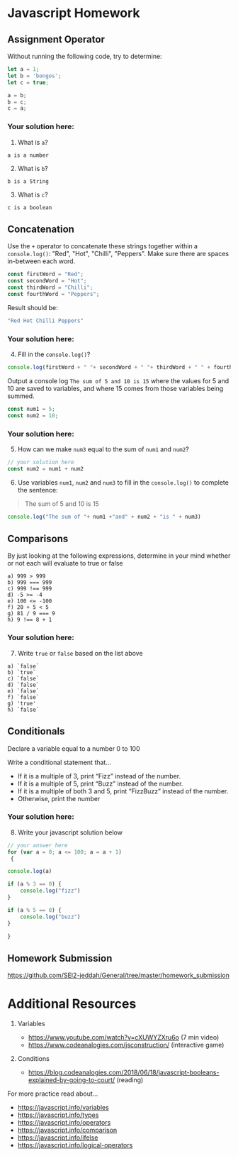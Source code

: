 # Javascript Homework

## Assignment Operator
Without running the following code, try to determine:

```js
let a = 1;
let b = 'bongos';
let c = true;

a = b;
b = c;
c = a;
```

### Your solution here:
1.  What is `a`?
```
a is a number 
```
2.  What is `b`?
```
b is a String
```
3.  What is `c`?
```
c is a boolean 
```

## Concatenation
Use the `+` operator to concatenate these strings together within a `console.log()`: "Red", "Hot", "Chilli", "Peppers". Make sure there are spaces in-between each word.

```js
const firstWord = "Red";
const secondWord = "Hot";
const thirdWord = "Chilli";
const fourthWord = "Peppers";
```
Result should be:
```js
"Red Hot Chilli Peppers"
```

### Your solution here:
4.  Fill in the `console.log()`?
```js
console.log(firstWord + " "+ secondWord + " "+ thirdWord + " " + fourthWord )
```

Output a console log `The sum of 5 and 10 is 15` where the values for 5 and 10 are saved to variables, and where 15 comes from those variables being summed.
```js
const num1 = 5;
const num2 = 10;
```

### Your solution here:
5.  How can we make `num3` equal to the sum of `num1` and `num2`?
```js
// your solution here
const num2 = num1 + num2  
```
6.  Use variables `num1`, `num2` and `num3` to fill in the `console.log()` to complete the sentence: 

>The sum of 5 and 10 is 15

```js
console.log("The sum of "+ num1 +"and" + num2 + "is " + num3)
```

## Comparisons
By just looking at the following expressions, determine in your mind whether or not each will evaluate to true or false
```
a) 999 > 999
b) 999 === 999 
c) 999 !== 999
d) -5 >= -4
e) 100 <= -100
f) 20 + 5 < 5 
g) 81 / 9 === 9
h) 9 !== 8 + 1
```
### Your solution here:
7.  Write `true` or `false` based on the list above
```
a) `false`
b) `true`
c) `false`
d) `false`
e) `false`
f) `false`
g) 'true'
h) `false`
```

## Conditionals
Declare a variable equal to a number 0 to 100

Write a conditional statement that...
- If it is a multiple of 3, print “Fizz” instead of the number.
- If it is a multiple of 5, print “Buzz” instead of the number.
- If it is a multiple of both 3 and 5, print “FizzBuzz” instead of the number.
- Otherwise, print the number

### Your solution here:
8.  Write your javascript solution below
```js
// your answer here
for (var a = 0; a <= 100; a = a + 1)
 {

console.log(a)

if (a % 3 == 0) {
    console.log("fizz")
}

if (a % 5 == 0) {
    console.log("buzz")
}

}

```
## Homework Submission
https://github.com/SEI2-jeddah/General/tree/master/homework_submission

# Additional Resources

1.  Variables
    - https://www.youtube.com/watch?v=cXUWYZXru6o (7 min video)
    - https://www.codeanalogies.com/jsconstruction/ (interactive game)

2.  Conditions
    - https://blog.codeanalogies.com/2018/06/18/javascript-booleans-explained-by-going-to-court/ (reading)

For more practice read about...
- https://javascript.info/variables
- https://javascript.info/types
- https://javascript.info/operators
- https://javascript.info/comparison
- https://javascript.info/ifelse
- https://javascript.info/logical-operators
